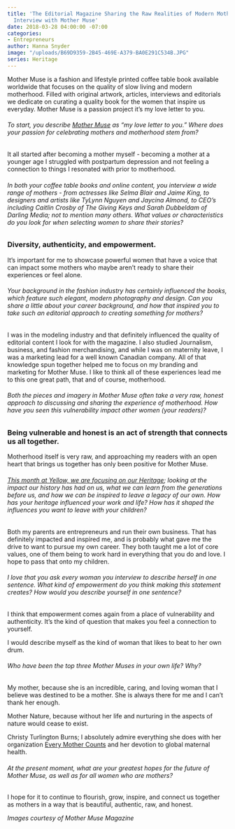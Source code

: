 ```yaml
---
title: 'The Editorial Magazine Sharing the Raw Realities of Modern Motherhood: Our
  Interview with Mother Muse'
date: 2018-03-28 04:00:00 -07:00
categories:
- Entrepreneurs
author: Hanna Snyder
image: "/uploads/B69D9359-2B45-469E-A379-BA0E291C534B.JPG"
series: Heritage
---
```


Mother Muse is a fashion and lifestyle printed coffee table book available worldwide that focuses on the quality of slow living and modern motherhood. Filled with original artwork, articles, interviews and editorials we dedicate on curating a quality book for the women that inspire us everyday. Mother Muse is a passion project it’s my love letter to you.

###### To start, you describe [Mother Muse](https://mother-muse.com/) as “my love letter to you.” Where does your passion for celebrating mothers and motherhood stem from?

It all started after becoming a mother myself - becoming a mother at a younger age I struggled with postpartum depression and not feeling a connection to things I resonated with prior to motherhood.

###### In both your coffee table books and online content, you interview a wide range of mothers - from actresses like Selma Blair and Jaime King, to designers and artists like TyLynn Nguyen and Jaycina Almond, to CEO’s including Caitlin Crosby of The Giving Keys and Sarah Dubbeldam of Darling Media; not to mention many others. What values or characteristics do you look for when selecting women to share their stories?

### Diversity, authenticity, and empowerment.

It’s important for me to showcase powerful women that have a voice that can impact some mothers who maybe aren’t ready to share their experiences or feel alone.

###### Your background in the fashion industry has certainly influenced the books, which feature such elegant, modern photography and design. Can you share a little about your career background, and how that inspired you to take such an editorial approach to creating something for mothers?

I was in the modeling industry and that definitely influenced the quality of editorial content I look for with the magazine. I also studied Journalism, business, and fashion merchandising, and while I was on maternity leave, I was a marketing lead for a well known Canadian company. All of that knowledge spun together helped me to focus on my branding and marketing for Mother Muse. I like to think all of these experiences lead me to this one great path, that and of course, motherhood.

###### Both the pieces and imagery in Mother Muse often take a very raw, honest approach to discussing and sharing the experience of motherhood. How have you seen this vulnerability impact other women (your readers)?

### Being vulnerable and honest is an act of strength that connects us all together.

Motherhood itself is very raw, and approaching my readers with an open heart that brings us together has only been positive for Mother Muse.

###### [This month at Yellow, we are focusing on our Heritage](https://yellowco.co/blog/series/heritage/); looking at the impact our history has had on us, what we can learn from the generations before us, and how we can be inspired to leave a legacy of our own. How has your heritage influenced your work and life? How has it shaped the influences you want to leave with your children?

Both my parents are entrepreneurs and run their own business. That has definitely impacted and inspired me, and is probably what gave me the drive to want to pursue my own career. They both taught me a lot of core values, one of them being to work hard in everything that you do and love. I hope to pass that onto my children.

###### I love that you ask every woman you interview to describe herself in one sentence. What kind of empowerment do you think making this statement creates? How would you describe yourself in one sentence?

I think that empowerment comes again from a place of vulnerability and authenticity. It’s the kind of question that makes you feel a connection to yourself.

I would describe myself as the kind of woman that likes to beat to her own drum.

###### Who have been the top three Mother Muses in your own life? Why?

My mother, because she is an incredible, caring, and loving woman that I believe was destined to be a mother. She is always there for me and I can’t thank her enough.

Mother Nature, because without her life and nurturing in the aspects of nature would cease to exist.

Christy Turlington Burns; I absolutely admire everything she does with her organization [Every Mother Counts](https://www.everymothercounts.org/) and her devotion to global maternal health.

###### At the present moment, what are your greatest hopes for the future of Mother Muse, as well as for all women who are mothers?

I hope for it to continue to flourish, grow, inspire, and connect us together as mothers in a way that is beautiful, authentic, raw, and honest.

*Images courtesy of Mother Muse Magazine*